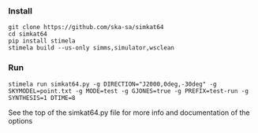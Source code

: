 ### Install
```
git clone https://github.com/ska-sa/simkat64
cd simkat64
pip install stimela
stimela build --us-only simms,simulator,wsclean
```

### Run
```
stimela run simkat64.py -g DIRECTION="J2000,0deg,-30deg" -g SKYMODEL=point.txt -g MODE=test -g GJONES=true -g PREFIX=test-run -g SYNTHESIS=1 DTIME=8
```

See the top of the simkat64.py file for more info and documentation of the options

